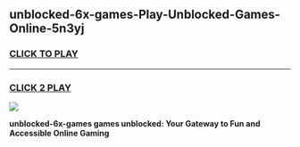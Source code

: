 
## unblocked-6x-games-Play-Unblocked-Games-Online-5n3yj
<h3>
<a href="https://premium76.site?title=unblocked-6x-games&ref=24A">CLICK TO PLAY</a></h3>
<hr>

<h3>
<a href="https://premium76.site?title=unblocked-6x-games&ref=24A">CLICK 2 PLAY</a>
  
</h3>

<a href="https://premium76.site?title=unblocked-6x-games&ref=24A"><img src="https://clearcache.store/games.png"></a>


**unblocked-6x-games games unblocked: Your Gateway to Fun and Accessible Online Gaming**
